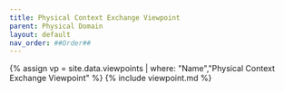 ```yaml
---
title: Physical Context Exchange Viewpoint
parent: Physical Domain
layout: default
nav_order: ##Order##
---
```

{% assign vp = site.data.viewpoints | where: "Name","Physical Context Exchange Viewpoint" %}
{% include viewpoint.md %}